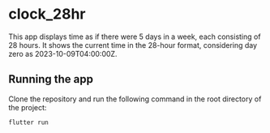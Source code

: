# clock_28hr

This app displays time as if there were 5 days in a week, each consisting of 28 hours. It shows the current time in the 28-hour format, considering day zero as 2023-10-09T04:00:00Z.

## Running the app
Clone the repository and run the following command in the root directory of the project:

```sh
flutter run
```